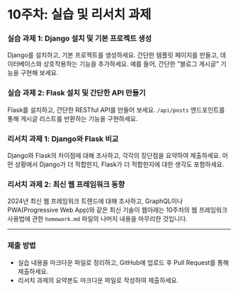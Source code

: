 # 10주차: 실습 및 리서치 과제

### 실습 과제 1: Django 설치 및 기본 프로젝트 생성
Django를 설치하고, 기본 프로젝트를 생성하세요. 간단한 템플릿 페이지를 만들고, 데이터베이스와 상호작용하는 기능을 추가하세요. 예를 들어, 간단한 "블로그 게시글" 기능을 구현해 보세요.

### 실습 과제 2: Flask 설치 및 간단한 API 만들기
Flask를 설치하고, 간단한 RESTful API를 만들어 보세요. `/api/posts` 엔드포인트를 통해 게시글 리스트를 반환하는 기능을 구현하세요. 

### 리서치 과제 1: Django와 Flask 비교
Django와 Flask의 차이점에 대해 조사하고, 각각의 장단점을 요약하여 제출하세요. 어떤 상황에서 Django가 더 적합한지, Flask가 더 적합한지에 대한 생각도 포함하세요.

### 리서치 과제 2: 최신 웹 프레임워크 동향
2024년 최신 웹 프레임워크 트렌드에 대해 조사하고, GraphQL이나 PWA(Progressive Web App)와 같은 최신 기술이 웹아래는 10주차의 웹 프레임워크 사용법에 관한 `homework.md` 파일의 나머지 내용을 마무리한 것입니다.

---

### 제출 방법
- 실습 내용을 마크다운 파일로 정리하고, GitHub에 업로드 후 Pull Request를 통해 제출하세요.
- 리서치 과제의 요약본도 마크다운 파일로 작성하여 제출하세요.
